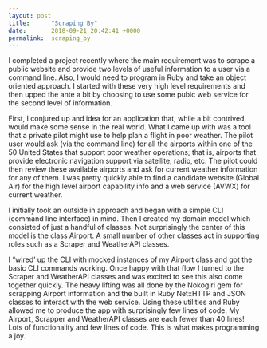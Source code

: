 ```yaml
---
layout: post
title:      "Scraping By"
date:       2018-09-21 20:42:41 +0000
permalink:  scraping_by
---
```



I completed a project recently where the main requirement was to scrape a public website and provide two levels of useful information to a user via a command line.  Also, I would need to program in Ruby and take an object oriented approach.  I started with these very high level requirements and then upped the ante a bit by choosing to use some pubic web service for the second level of information.

First, I conjured up and idea for an application that, while a bit contrived, would make some sense in the real world.  What I came up with was a tool that a private pilot might use to help plan a flight in poor weather.  The pilot user would ask (via the command line) for all the airports within one of the 50 United States that support poor weather operations; that is, airports that provide electronic navigation support via satellite, radio, etc.  The pilot could then review these available airports and ask for current weather information for any of them.  I was pretty quickly able to find a candidate website (Global Air)  for the high level airport capability info and a web service (AVWX) for current weather.

I initially took an outside in approach and began with a simple CLI (command line interface) in mind.  Then I created my domain model which consisted of just a handful of classes.  Not surprisingly the center of this model is the class Airport.  A small number of other classes act in supporting roles such as a Scraper and WeatherAPI classes.

I “wired’ up the CLI with mocked instances of my Airport class and got the basic CLI commands working.  Once happy with that flow I turned to the Scraper and WeatherAPI classes and was excited to see this also come together quickly.  The heavy lifting was all done by the Nokogiri gem for scrapping Airport information and the built in Ruby Net::HTTP and JSON classes to interact with the web service.  Using these utilities and Ruby allowed me to produce the app with surprisingly few lines of code.  My Airport, Scrapper and WeatherAPI classes are each fewer than 40 lines!  Lots of functionality and few lines of code.  This is what makes programming a joy.

